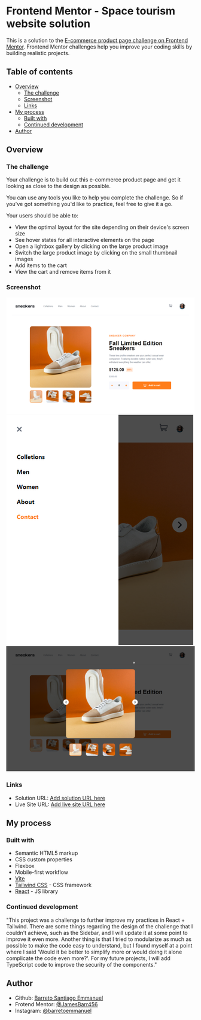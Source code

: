 # Frontend Mentor - Space tourism website solution

This is a solution to the [E-commerce product page challenge on Frontend Mentor](https://www.frontendmentor.io/challenges/ecommerce-product-page-UPsZ9MJp6). Frontend Mentor challenges help you improve your coding skills by building realistic projects.

## Table of contents

- [Overview](#overview)
  - [The challenge](#the-challenge)
  - [Screenshot](#screenshot)
  - [Links](#links)
- [My process](#my-process)
  - [Built with](#built-with)
  - [Continued development](#continued-development)
- [Author](#author)

## Overview

### The challenge

Your challenge is to build out this e-commerce product page and get it looking as close to the design as possible.

You can use any tools you like to help you complete the challenge. So if you've got something you'd like to practice, feel free to give it a go.

Your users should be able to:

- View the optimal layout for the site depending on their device's screen size
- See hover states for all interactive elements on the page
- Open a lightbox gallery by clicking on the large product image
- Switch the large product image by clicking on the small thumbnail images
- Add items to the cart
- View the cart and remove items from it

### Screenshot

![Desktop](./src/assets/static/png/FireShot/Desktop.png)
![Mobile](./src/assets/static/png/FireShot/Mobile.png)
![Lightbox](./src/assets/static/png/FireShot/Lightbox.png)

### Links

- Solution URL: [Add solution URL here](https://github.com/JamesBarr456/Ecommerce-Product-Page)
- Live Site URL: [Add live site URL here](https://ecommer-page.netlify.app/)

## My process

### Built with

- Semantic HTML5 markup
- CSS custom properties
- Flexbox
- Mobile-first workflow
- [Vite](https://vitejs.dev/)
- [Tailwind CSS](https://tailwindcss.com/) - CSS framework
- [React](https://reactjs.org/) - JS library

### Continued development

"This project was a challenge to further improve my practices in React + Tailwind. There are some things regarding the design of the challenge that I couldn't achieve, such as the Sidebar, and I will update it at some point to improve it even more. Another thing is that I tried to modularize as much as possible to make the code easy to understand, but I found myself at a point where I said 'Would it be better to simplify more or would doing it alone complicate the code even more?'. For my future projects, I will add TypeScript code to improve the security of the components."

## Author

- Github: [Barreto Santiago Emmanuel](https://github.com/JamesBarr456)
- Frotend Mentor: [@JamesBarr456](https://www.frontendmentor.io/profile/JamesBarr456)
- Instagram: [@barretoemmanuel](https://www.instagram.com/barretoemmanuel/)
